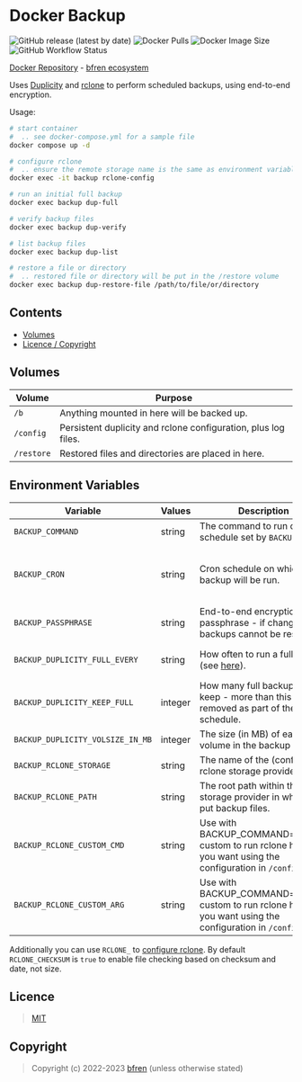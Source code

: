 # Docker Backup

![GitHub release (latest by date)](https://img.shields.io/github/v/release/bfren/docker-backup) ![Docker Pulls](https://img.shields.io/endpoint?url=https%3A%2F%2Fbfren.dev%2Fdocker%2Fpulls%2Fbackup) ![Docker Image Size](https://img.shields.io/endpoint?url=https%3A%2F%2Fbfren.dev%2Fdocker%2Fsize%2Fbackup) ![GitHub Workflow Status](https://img.shields.io/github/actions/workflow/status/bfren/docker-backup/dev.yml?branch=main)

[Docker Repository](https://hub.docker.com/r/bfren/backup) - [bfren ecosystem](https://github.com/bfren/docker)

Uses [Duplicity](https://duplicity.gitlab.io/) and [rclone](https://rclone.org/) to perform scheduled backups, using end-to-end encryption.

Usage:

```bash
# start container
#  .. see docker-compose.yml for a sample file
docker compose up -d

# configure rclone
#  .. ensure the remote storage name is the same as environment variable BACKUP_RCLONE_STORAGE
docker exec -it backup rclone-config

# run an initial full backup
docker exec backup dup-full

# verify backup files
docker exec backup dup-verify

# list backup files
docker exec backup dup-list

# restore a file or directory
#  .. restored file or directory will be put in the /restore volume
docker exec backup dup-restore-file /path/to/file/or/directory
```

## Contents

* [Volumes](#volumes)
* [Licence / Copyright](#licence)

## Volumes

| Volume     | Purpose                                                        |
| ---------- | -------------------------------------------------------------- |
| `/b`       | Anything mounted in here will be backed up.                    |
| `/config`  | Persistent duplicity and rclone configuration, plus log files. |
| `/restore` | Restored files and directories are placed in here.             |

## Environment Variables

| Variable                          | Values  | Description                                                                                                    | Default                              |
| --------------------------------- | ------- | -------------------------------------------------------------------------------------------------------------- | ------------------------------------ |
| `BACKUP_COMMAND`                  | string  | The command to run on the schedule set by `BACKUP_CRON`.                                                       | dup-default                          |
| `BACKUP_CRON`                     | string  | Cron schedule on which backup will be run.                                                                     | 0 0 \* \* \* - every day at midnight |
| `BACKUP_PASSPHRASE`               | string  | End-to-end encryption passphrase - if changed, backups cannot be restored.                                     | *None* - required                    |
| `BACKUP_DUPLICITY_FULL_EVERY`     | string  | How often to run a full backup (see [here](https://duplicity.gitlab.io/stable/duplicity.1.html#time-formats)). | 1M - one month                       |
| `BACKUP_DUPLICITY_KEEP_FULL`      | integer | How many full backups to keep - more than this will be removed as part of the schedule.                        | 3                                    |
| `BACKUP_DUPLICITY_VOLSIZE_IN_MB`  | integer | The size (in MB) of each volume in the backup set.                                                             | 200                                  |
| `BACKUP_RCLONE_STORAGE`           | string  | The name of the (configured) rclone storage provider.                                                          | *None* - required                    |
| `BACKUP_RCLONE_PATH`              | string  | The root path within the storage provider in which to put backup files.                                        | /                                    |
| `BACKUP_RCLONE_CUSTOM_CMD`        | string  | Use with BACKUP_COMMAND=rclone-custom to run rclone however you want using the configuration in `/config`.     | *None*                               |
| `BACKUP_RCLONE_CUSTOM_ARG`        | string  | Use with BACKUP_COMMAND=rclone-custom to run rclone however you want using the configuration in `/config`.     | *None*                               |

Additionally you can use `RCLONE_` to [configure rclone](https://rclone.org/docs/#environment-variables).  By default `RCLONE_CHECKSUM` is `true` to enable file checking based on checksum and date, not size.

## Licence

> [MIT](https://mit.bfren.dev/2022)

## Copyright

> Copyright (c) 2022-2023 [bfren](https://bfren.dev) (unless otherwise stated)
